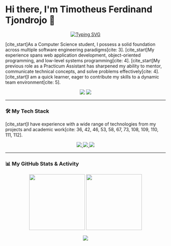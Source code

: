 # Hi there, I'm Timotheus Ferdinand Tjondrojo 👋
<p align="center">
  <a href="https://git.io/typing-svg"><img src="https://readme-typing-svg.demolab.com?font=Fira+Code&weight=600&size=25&pause=1000&color=0077B5&center=true&vCenter=true&width=435&lines=Computer+Science+Student;Full-Stack+Developer;OOP+%26+Systems+Programmer" alt="Typing SVG" /></a>
</p>

[cite_start]As a Computer Science student, I possess a solid foundation across multiple software engineering paradigms[cite: 3]. [cite_start]My experience spans web application development, object-oriented programming, and low-level systems programming[cite: 4]. [cite_start]My previous role as a Practicum Assistant has sharpened my ability to mentor, communicate technical concepts, and solve problems effectively[cite: 4]. [cite_start]I am a quick learner, eager to contribute my skills to a dynamic team environment[cite: 5].

<p align="center">
  <a href="https://www.linkedin.com/in/ferdinandtj/" target="blank"><img src="https://img.shields.io/badge/LinkedIn-0077B5?style=for-the-badge&logo=linkedin&logoColor=white"/></a>
  <a href="https://github.com/FerdinandTJ" target="blank"><img src="https://img.shields.io/badge/GitHub-181717?style=for-the-badge&logo=github&logoColor=white"/></a>
</p>

---

### 🛠️ My Tech Stack

[cite_start]I have experience with a wide range of technologies from my projects and academic work[cite: 36, 42, 46, 53, 58, 67, 73, 108, 109, 110, 111, 112].

<p align="center">
  <a href="https://skillicons.dev">
    <img src="https://skillicons.dev/icons?i=java,python,php,c,js,html,css,dart,swift,sql&perline=10" />
    <img src="https://skillicons.dev/icons?i=laravel,flask,flutter,bootstrap,javafx,tailwind&perline=10" />
    <img src="https://skillicons.dev/icons?i=mysql,sqlite,firebase,git,github,docker,linux,postman,figma,powershell&perline=11" />
  </a>
</p>

---

### 📊 My GitHub Stats & Activity

<p align="center">
  <img height="175em" src="https://github-readme-stats.vercel.app/api?username=ferdinandtj&show_icons=true&theme=dracula&include_all_commits=true&count_private=true"/>
  <img height="175em" src="https://github-readme-stats.vercel.app/api/top-langs/?username=ferdinandtj&layout=compact&langs_count=8&theme=dracula"/>
</p>
<p align="center">
  <img src="https://github-profile-trophy.vercel.app/?username=ferdinandtj&theme=dracula&row=1&column=7" />
</p>
